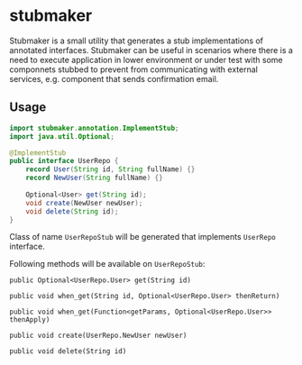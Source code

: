 # stubmaker

Stubmaker is a small utility that generates a stub implementations of annotated interfaces. 
Stubmaker can be useful in scenarios where there is a need to execute application in lower environment or under test with some componnets stubbed to prevent from communicating with external services, e.g. component that sends confirmation email.

## Usage

```java
import stubmaker.annotation.ImplementStub;
import java.util.Optional;

@ImplementStub
public interface UserRepo {
    record User(String id, String fullName) {}
    record NewUser(String fullName) {}
    
    Optional<User> get(String id);
    void create(NewUser newUser);
    void delete(String id);
}
```

Class of name `UserRepoStub` will be generated that implements `UserRepo` interface.

Following methods will be available on `UserRepoStub`:

`public Optional<UserRepo.User> get(String id)`

`public void when_get(String id, Optional<UserRepo.User> thenReturn)`

`public void when_get(Function<getParams, Optional<UserRepo.User>> thenApply)`

`public void create(UserRepo.NewUser newUser)`

`public void delete(String id)`
